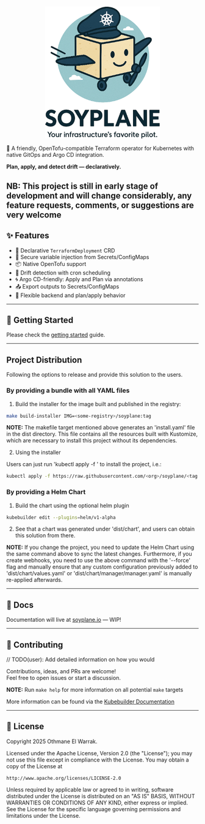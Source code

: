 <p align="center">
  <img src="docs/pictures/readme-thumbnail.png" width="300" /><br/>
</p>

🚀 A friendly, OpenTofu-compatible Terraform operator for Kubernetes with native GitOps and Argo CD integration.

**Plan, apply, and detect drift — declaratively.**

NB: This project is still in early stage of development and will change considerably, any feature requests, comments, or suggestions are very welcome
---

## ✨ Features

- 🔁 Declarative `TerraformDeployment` CRD
- 🔐 Secure variable injection from Secrets/ConfigMaps
- 📦 Native OpenTofu support
- 🔎 Drift detection with cron scheduling
- 🌀 Argo CD-friendly: Apply and Plan via annotations
- 📤 Export outputs to Secrets/ConfigMaps
- 🔧 Flexible backend and plan/apply behavior

---

## 🚀 Getting Started

Please check the [getting started](docs/INSTALL.md) guide.

---

## Project Distribution

Following the options to release and provide this solution to the users.

### By providing a bundle with all YAML files

1. Build the installer for the image built and published in the registry:

```sh
make build-installer IMG=<some-registry>/soyplane:tag
```

**NOTE:** The makefile target mentioned above generates an 'install.yaml'
file in the dist directory. This file contains all the resources built
with Kustomize, which are necessary to install this project without its
dependencies.

2. Using the installer

Users can just run 'kubectl apply -f <URL for YAML BUNDLE>' to install
the project, i.e.:

```sh
kubectl apply -f https://raw.githubusercontent.com/<org>/soyplane/<tag or branch>/dist/install.yaml
```

### By providing a Helm Chart

1. Build the chart using the optional helm plugin

```sh
kubebuilder edit --plugins=helm/v1-alpha
```

2. See that a chart was generated under 'dist/chart', and users
can obtain this solution from there.

**NOTE:** If you change the project, you need to update the Helm Chart
using the same command above to sync the latest changes. Furthermore,
if you create webhooks, you need to use the above command with
the '--force' flag and manually ensure that any custom configuration
previously added to 'dist/chart/values.yaml' or 'dist/chart/manager/manager.yaml'
is manually re-applied afterwards.

---

## 📘 Docs

Documentation will live at [soyplane.io](https://soyplane.io) — WIP!

---

## 🤝 Contributing
// TODO(user): Add detailed information on how you would 

Contributions, ideas, and PRs are welcome!  
Feel free to open issues or start a discussion.

**NOTE:** Run `make help` for more information on all potential `make` targets

More information can be found via the [Kubebuilder Documentation](https://book.kubebuilder.io/introduction.html)

---

## 📜 License

Copyright 2025 Othmane El Warrak.

Licensed under the Apache License, Version 2.0 (the "License");
you may not use this file except in compliance with the License.
You may obtain a copy of the License at

    http://www.apache.org/licenses/LICENSE-2.0

Unless required by applicable law or agreed to in writing, software
distributed under the License is distributed on an "AS IS" BASIS,
WITHOUT WARRANTIES OR CONDITIONS OF ANY KIND, either express or implied.
See the License for the specific language governing permissions and
limitations under the License.

